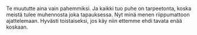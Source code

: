 Te muututte aina vain pahemmiksi. Ja kaikki tuo puhe on tarpeetonta, koska meistä tulee muhennosta joka tapauksessa. Nyt minä menen riippumattoon ajattelemaan. Hyvästi toistaiseksi, jos käy niin ettemme ehdi tavata enää koskaan.
